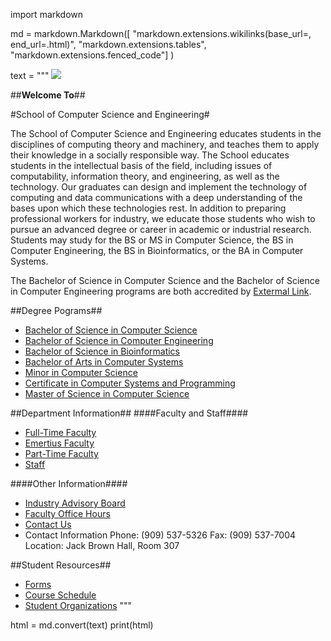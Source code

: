 
import markdown 

md = markdown.Markdown([
    "markdown.extensions.wikilinks(base_url=, end_url=.html)",
    "markdown.extensions.tables",
    "markdown.extensions.fenced_code"]
)

text = """
![]("http://highdesertdaily.com/wp-content/uploads/2011/12/csusb4.jpg")

##__Welcome To__##

#School of Computer Science and Engineering#

The School of Computer Science and Engineering educates students in the disciplines of computing theory and machinery, and teaches them to apply their knowledge in a socially responsible way. 
The School educates  students in the intellectual basis of the field, including issues of computability, information theory, and engineering, as well as the technology.  Our graduates can design and 
implement the technology of computing and data communications	with a deep understanding of the bases upon which these technologies rest.  In addition to preparing professional workers for 
industry, we educate those students who wish to pursue an advanced degree or career in academic or industrial research. Students may study for the BS or MS in Computer Science, the BS in 
Computer Engineering, the BS in Bioinformatics, or the BA in Computer Systems.

The Bachelor of Science in Computer Science and the Bachelor of Science in Computer Engineering programs are both accredited by [Extermal Link]( http://www.abet.org/wp*signup.php?new=abet.org "ABET").

##Degree Pograms##
* [Bachelor of Science in Computer Science]( https://cns.csusb.edu/cse/bs-computer-science )
* [Bachelor of Science in Computer Engineering]( https://cns.csusb.edu/cse/bs-computer-engineering )
* [Bachelor of Science in Bioinformatics]( https://cns.csusb.edu/cse/bs-bioinformatics )
* [Bachelor of Arts in Computer Systems]( https://cns.csusb.edu/cse/ba-computer-systems )
* [Minor in Computer Science]( https://cns.csusb.edu/cse/minor-computer-science )
* [Certificate in Computer Systems and Programming]( https://cns.csusb.edu/cse/certificate-computer-systems-and-programming )
* [Master of Science in Computer Science]( https://cns.csusb.edu/cse/ms-computer-science )

##Department Information##
####Faculty and Staff####
* [Full-Time Faculty](https://cns.csusb.edu/cse/faculty-staff)
* [Emertius Faculty](https://cns.csusb.edu/cse/faculty-staff)
* [Part-Time Faculty](https://cns.csusb.edu/cse/faculty-staff)
* [Staff](https://cns.csusb.edu/cse/faculty-staff)

####Other Information####
* [Industry Advisory Board]( https://cns.csusb.edu/cse/industry-advisory-board )
* [Faculty Office Hours]( https://cns.csusb.edu/sites/default/files/cse-office-hours.pdf )
*  [Contact Us]( https://cns.csusb.edu/cse/contact ) 
* Contact Information
	Phone: (909) 537-5326
	Fax: (909) 537-7004
	Location: Jack Brown Hall, Room 307



##Student Resources##
* [Forms]( https://cns.csusb.edu/cse/forms) 
* [Course Schedule]( https://cns.csusb.edu/cse/courses )
* [Student Organizations]( https://cns.csusb.edu/cse/student-organizations ) 
"""

html = md.convert(text)
print(html)
